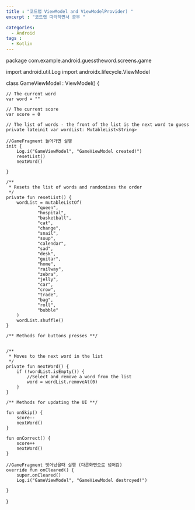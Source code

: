 ```yaml
---
title : "코드랩 ViewModel and ViewModelProvider) "
excerpt : "코드랩 따라하면서 공부 "

categories:
  - Android
tags :
  - Kotlin
---
```


package com.example.android.guesstheword.screens.game

import android.util.Log
import androidx.lifecycle.ViewModel

class GameViewModel : ViewModel() {

    // The current word
    var word = ""

    // The current score
    var score = 0

    // The list of words - the front of the list is the next word to guess
    private lateinit var wordList: MutableList<String>

    //GameFragment 들어가면 실행
    init {
        Log.i("GameViewModel", "GameViewModel created!")
        resetList()
        nextWord()

    }

    /**
     * Resets the list of words and randomizes the order
     */
    private fun resetList() {
        wordList = mutableListOf(
                "queen",
                "hospital",
                "basketball",
                "cat",
                "change",
                "snail",
                "soup",
                "calendar",
                "sad",
                "desk",
                "guitar",
                "home",
                "railway",
                "zebra",
                "jelly",
                "car",
                "crow",
                "trade",
                "bag",
                "roll",
                "bubble"
        )
        wordList.shuffle()
    }

    /** Methods for buttons presses **/


    /**
     * Moves to the next word in the list
     */
    private fun nextWord() {
        if (!wordList.isEmpty()) {
            //Select and remove a word from the list
            word = wordList.removeAt(0)
        }
    }

    /** Methods for updating the UI **/

    fun onSkip() {
        score--
        nextWord()
    }

    fun onCorrect() {
        score++
        nextWord()
    }

    //GameFragment 벗어났을때 실행 (다른화면으로 넘어감)
    override fun onCleared() {
        super.onCleared()
        Log.i("GameViewModel", "GameViewModel destroyed!")

    }

}
